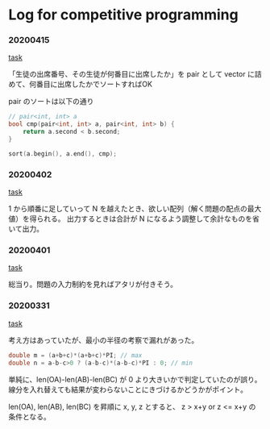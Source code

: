 # Log for competitive programming

### 20200415

[task](https://atcoder.jp/contests/abc142/tasks/abc142_c)

「生徒の出席番号、その生徒が何番目に出席したか」を pair として vector に詰めて、何番目に出席したかでソートすればOK

pair のソートは以下の通り

```cpp
// pair<int, int> a
bool cmp(pair<int, int> a, pair<int, int> b) {
    return a.second < b.second;
}

sort(a.begin(), a.end(), cmp);
```

### 20200402

[task](https://atcoder.jp/contests/cf16-final/tasks/codefestival_2016_final_b)

1 から順番に足していって N を越えたとき、欲しい配列（解く問題の配点の最大値）を得られる。
出力するときは合計が N になるよう調整して余計なものを省いて出力。

### 20200401

[task](https://atcoder.jp/contests/code-festival-2017-quala/tasks/code_festival_2017_quala_b)

総当り。問題の入力制約を見ればアタリが付きそう。

### 20200331

[task](https://atcoder.jp/contests/mujin-pc-2016/tasks/mujin_pc_2016_b)

考え方はあっていたが、最小の半径の考察で漏れがあった。

```cpp
double m = (a+b+c)*(a+b+c)*PI; // max
double n = a-b-c>0 ? (a-b-c)*(a-b-c)*PI : 0; // min
```

単純に、len(OA)-len(AB)-len(BC) が 0 より大きいかで判定していたのが誤り。
線分を入れ替えても結果が変わらないことにきづけるかどうかがポイント。

len(OA), len(AB), len(BC) を昇順に x, y, z とすると、 z > x+y or z <= x+y の条件となる。


